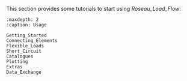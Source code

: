 This section provides some tutorials to start using _Roseau_Load_Flow_:

```{toctree}
:maxdepth: 2
:caption: Usage

Getting_Started
Connecting_Elements
Flexible_Loads
Short_Circuit
Catalogues
Plotting
Extras
Data_Exchange
```
